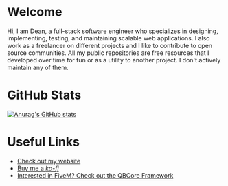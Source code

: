 # Welcome

Hi, I am Dean, a full-stack software engineer who specializes in designing, implementing, testing, and maintaining scalable web applications. I also work as a freelancer on different projects and I like to contribute to open source communities. All my public repositories are free resources that I developed over time for fun or as a utility to another project. I don't actively maintain any of them.

# GitHub Stats

[![Anurag's GitHub stats](https://github-readme-stats.vercel.app/api?username=deandum&show_icons=true&theme=dracula&count_private=true)](https://github.com/anuraghazra/github-readme-stats)

# Useful Links
- [Check out my website](https://deandumitru.com)
- [Buy me a *ko-fi*](https://ko-fi.com/deandumitru)
- [Interested in FiveM? Check out the QBCore Framework](https://github.com/qbcore-framework)
